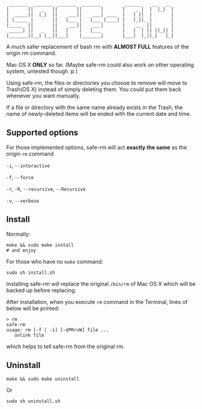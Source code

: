      _______  _______  _______  _______         ______    __   __ 
    |       ||   _   ||       ||       |       |    _ |  |  |_|  |
    |  _____||  |_|  ||    ___||    ___| ____  |   | ||  |       |
    | |_____ |       ||   |___ |   |___ |____| |   |_||_ |       |
    |_____  ||       ||    ___||    ___|       |    __  ||       |
     _____| ||   _   ||   |    |   |___        |   |  | || ||_|| |
    |_______||__| |__||___|    |_______|       |___|  |_||_|   |_|

A much safer replacement of bash rm with **ALMOST FULL** features of the origin rm command.

Mac OS X **ONLY** so far. (Maybe safe-rm could also work on other operating system, untested though :p )

Using safe-rm, the files or directories you choose to remove will move to Trash(OS X) instead of simply deleting them. You could put them back whenever you want manually.

If a file or directory with the same name already exists in the Trash, the name of newly-deleted items will be ended with the current date and time.

## Supported options

For those implemented options, safe-rm will act **exactly the same** as the origin `rm` command

`-i`, `--interactive`

`-f`, `--force`

`-r`, `-R`, `--recursive`, `--Recursive`

`-v`, `--verbose`

## Install

Normally:

	make && sudo make install
	# and enjoy
	
For those who have no `make` command:

	sudo sh install.sh
	
Installing safe-rm will replace the original `/bin/rm` of Mac OS X which will be backed up before replacing.
	
After installation, when you execute `rm` command in the Terminal, lines of below will be printed:

	> rm
	safe-rm
	usage: rm [-f | -i] [-dPRrvW] file ...
       unlink file

which helps to tell safe-rm from the original rm.
	
## Uninstall

	make && sudo make uninstall
Or

	sudo sh uninstall.sh